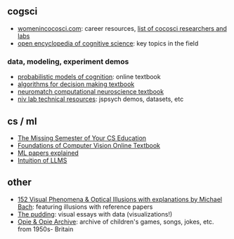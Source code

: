 
## cogsci 
* [womenincocosci.com](https://womenincocosci.com/index.html): career resources, [list of cocosci researchers and labs](https://womenincocosci.com/cocosci.html)
* [open encyclopedia of cognitive science](https://oecs.mit.edu/): key topics in the field

### data, modeling, experiment demos
* [probabilistic models of cognition](https://probmods.org/): online textbook
* [algorithms for decision making textbook](https://algorithmsbook.com/decisionmaking/#outline)
* [neuromatch computational neuroscience textbook](https://compneuro.neuromatch.io/tutorials/intro.html)
* [niv lab technical resources](https://nivlab.github.io/): jspsych demos, datasets, etc
<!-- * [Speech and Language Processing](https://web.stanford.edu/~jurafsky/slp3/) -->

## cs / ml 
* [The Missing Semester of Your CS Education](https://missing.csail.mit.edu/)
* [Foundations of Computer Vision Online Textbook](https://visionbook.mit.edu/)
* [ML papers explained](https://github.com/dair-ai/ML-Papers-Explained)
* [Intuition of LLMS](https://mark-riedl.medium.com/the-intuition-behind-how-large-language-models-work-166cf2fb278a)
<!-- * [transformers explained](https://poloclub.github.io/transformer-explainer/) -->

## other 
* [152 Visual Phenomena & Optical Illusions with explanations by Michael Bach](https://michaelbach.de/ot/): featuring illusions with reference papers
* [The pudding](https://pudding.cool): visual essays with data (visualizations!)
* [Opie & Opie Archive](https://www.opiearchive.org/): archive of children's games, songs, jokes, etc. from 1950s- Britain 

